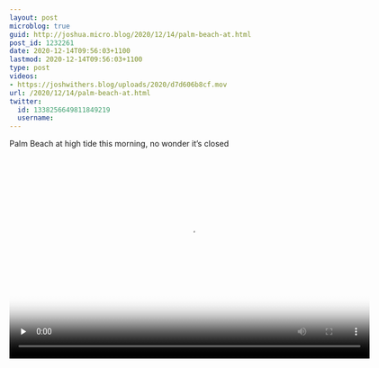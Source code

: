 ```yaml
---
layout: post
microblog: true
guid: http://joshua.micro.blog/2020/12/14/palm-beach-at.html
post_id: 1232261
date: 2020-12-14T09:56:03+1100
lastmod: 2020-12-14T09:56:03+1100
type: post
videos:
- https://joshwithers.blog/uploads/2020/d7d606b8cf.mov
url: /2020/12/14/palm-beach-at.html
twitter:
  id: 1338256649811849219
  username: 
---
```

Palm Beach at high tide this morning, no wonder it’s closed

<video controls="controls" playsinline="playsinline" src="https://joshwithers.blog/uploads/2020/d7d606b8cf.mov" width="640" height="360" poster="https://joshwithers.blog/uploads/2020/e50f42e994.png" preload="none"></video>
